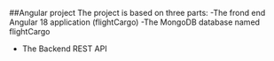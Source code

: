 ##Angular project
The project is based on three parts: 
-The frond end Angular 18 application (flightCargo)
-The MongoDB database named flightCargo
- The Backend REST API
